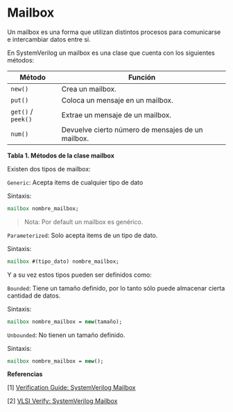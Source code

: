 # Mailbox

Un mailbox es una forma que utilizan distintos procesos para comunicarse e intercambiar datos entre si.

En SystemVerilog un mailbox es una clase que cuenta con los siguientes métodos:

| Método             | Función                                           |
| ------------------ | ------------------------------------------------- |
| `new()`            | Crea un mailbox.                                  |
| `put()`            | Coloca un mensaje en un mailbox.                  |
| `get()` / `peek()` | Extrae un mensaje de un mailbox.                  |
| `num()`            | Devuelve cierto número de mensajes de un mailbox. |

**Tabla 1. Métodos de la clase mailbox**

Existen dos tipos de mailbox:

`Generic`: Acepta items de cualquier tipo de dato

Sintaxis:

```systemverilog
mailbox nombre_mailbox;
```



> Nota: Por default un mailbox es genérico.



`Parameterized`: Solo acepta items de un tipo de dato.

Sintaxis:

```systemverilog
mailbox #(tipo_dato) nombre_mailbox;
```



Y a su vez estos tipos pueden ser definidos como:

`Bounded`: Tiene un tamaño definido, por lo tanto sólo puede almacenar cierta cantidad de datos.

Sintaxis:

```systemverilog
mailbox nombre_mailbox = new(tamaño);
```



`Unbounded`: No tienen un tamaño definido.

Sintaxis:

```systemverilog
mailbox nombre_mailbox = new();
```



**Referencias**

[1] [Verification Guide: SystemVerilog Mailbox](https://verificationguide.com/systemverilog/systemverilog-mailbox/)

[2] [VLSI Verify: SystemVerilog Mailbox](https://vlsiverify.com/system-verilog/systemverilog-mailbox)



